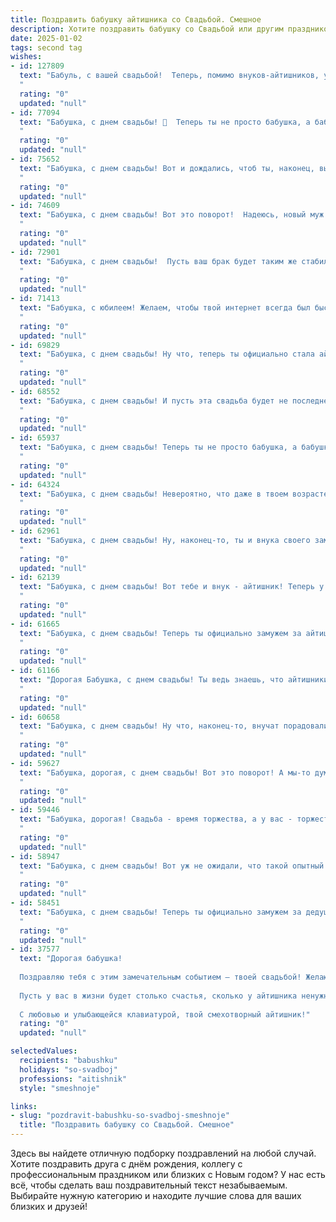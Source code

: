 ```yaml
---
title: Поздравить бабушку айтишника со Свадьбой. Смешное
description: Хотите поздравить бабушку со Свадьбой или другим праздником? Наш ИИ создаст незабываемое поздравление, а вы обязательно выделитесь среди других.  
date: 2025-01-02
tags: second tag
wishes:
- id: 127809
  text: "Бабуль, с вашей свадьбой!  Теперь, помимо внуков-айтишников, у вас будет еще один глючный, но зато любящий системный администратор – ваш супруг!  Желаю вам обоим стабильной работы  сердца,  высокой скорости реакции на все жизненные  проблемы  и  бесконечного  объема  счастья,  который  никогда  не  закончится  (даже  без  SSD)!
  "
  rating: "0"
  updated: "null"
- id: 77094
  text: "Бабушка, с днем свадьбы! 🎉  Теперь ты не просто бабушка, а бабушка-айтишница!  Желаем, чтобы брак был стабильным как интернет-соединение, а любовь - быстрой как загрузка игры! 😄
  "
  rating: "0"
  updated: "null"
- id: 75652
  text: "Бабушка, с днем свадьбы! Вот и дождались, чтоб ты, наконец, вышла замуж за IT-специалиста! Теперь у вас в доме будет Wi-Fi, а семейные секреты будут храниться в облаке! 🎉
  "
  rating: "0"
  updated: "null"
- id: 74609
  text: "Бабушка, с днем свадьбы! Вот это поворот!  Надеюсь, новый муж - тоже айтишник, а то с твоим-то внуком дел навалом!😜
  "
  rating: "0"
  updated: "null"
- id: 72901
  text: "Бабушка, с днем свадьбы!  Пусть ваш брак будет таким же стабильным, как интернет-соединение у айтишника, и таким же ярким, как свежий код после дебага! 😊🥳🥂
  "
  rating: "0"
  updated: "null"
- id: 71413
  text: "Бабушка, с юбилеем! Желаем, чтобы твой интернет всегда был быстрым, а внуки - не лагали 😂.  Пусть жизнь будет полна радости и веселья, как увлекательная онлайн-игра!  🎉
  "
  rating: "0"
  updated: "null"
- id: 69829
  text: "Бабушка, с днем свадьбы! Ну что, теперь ты официально стала айтишницей в семье! 😂 Желаем вам с дедушкой, чтобы ваши семейные алгоритмы работали без багов, а любовь была безграничной, как скорость интернета в пятницу вечером! 🎉🥂
  "
  rating: "0"
  updated: "null"
- id: 68552
  text: "Бабушка, с днем свадьбы! И пусть эта свадьба будет не последней, ведь ты теперь, можно сказать, настоящий айтишник - в современном мире \"жениться\" на технологиях приходится частенько! 😊
  "
  rating: "0"
  updated: "null"
- id: 65937
  text: "Бабушка, с днем свадьбы! Теперь ты не просто бабушка, а бабушка-айтишница!  Надеемся, в твоей новой жизни будет меньше багов, а больше любви и счастья!  😄
  "
  rating: "0"
  updated: "null"
- id: 64324
  text: "Бабушка, с днем свадьбы! Невероятно, что даже в твоем возрасте ты нашла себе айтишника! Ну, теперь у него будет кто-то, кто  сможет починить проводку, а у тебя - кто-то, кто знает, как включить телевизор. Желаем вам бесконечного счастья, стабильного Wi-Fi и чтобы все ваши обновления были только положительными!
  "
  rating: "0"
  updated: "null"
- id: 62961
  text: "Бабушка, с днем свадьбы! Ну, наконец-то, ты и внука своего замуж/женатого выдала! Не волнуйся, теперь он будет сидеть дома, писать код и ремонтировать зависший комп, а не тратить время на всяких там девиц/парней. 🎉🍾
  "
  rating: "0"
  updated: "null"
- id: 62139
  text: "Бабушка, с днем свадьбы! Вот тебе и внук - айтишник! Теперь у тебя будет не только новая семья, но и бесконечный поток вопросов про Wi-Fi и перезагрузку компьютера 😂 🎉 Желаем вам и молодому семейству счастья, любви и стабильного интернет-соединения!
  "
  rating: "0"
  updated: "null"
- id: 61665
  text: "Бабушка, с днем свадьбы! Теперь ты официально замужем за айтишником. Надеюсь, твоя новая жизнь будет полна стабильности, обновления и, конечно, новых, неисследованных областей!  😜
  "
  rating: "0"
  updated: "null"
- id: 61166
  text: "Дорогая Бабушка, с днем свадьбы! Ты ведь знаешь, что айтишники – народ романтичный! Только представь: код любви написан, баги в отношениях уже побеждены, а теперь – запускаем программу \"Счастливая семейная жизнь\"! 🍾🎉
  "
  rating: "0"
  updated: "null"
- id: 60658
  text: "Бабушка, с днем свадьбы! Ну что, наконец-то, внучат порадовали!  А то уже думали, что ты, как истинный айтишник, со своей женой-программой на всю жизнь останешься! 🎉
  "
  rating: "0"
  updated: "null"
- id: 59627
  text: "Бабушка, дорогая, с днем свадьбы! Вот это поворот! А мы-то думали, что ты в соцсетях только \"лайками\" балуешься, а ты, оказывается, на \"свадебный марш\" готова!  😉 Желаем тебе моря любви, чтобы \"глюков\" не было, а только \"апгрейды\" отношений!
  "
  rating: "0"
  updated: "null"
- id: 59446
  text: "Бабушка, дорогая! Свадьба - время торжества, а у вас - торжество айтишницкого гения! Пусть ваш \"брак\" с компьютером будет долгим и плодотворным, а глюки и баги - не больше, чем милые шутки! 😂
  "
  rating: "0"
  updated: "null"
- id: 58947
  text: "Бабушка, с днем свадьбы! Вот уж не ожидали, что такой опытный айтишник, как ты, найдет свою вторую половинку! Теперь у твоего внука (внучки) два дедушки (две бабушки), а у тебя — новая жизнь, полная кода, любви и, конечно же, новых патчей к семейному счастью!
  "
  rating: "0"
  updated: "null"
- id: 58451
  text: "Бабушка, с днем свадьбы! Теперь ты официально замужем за дедушкой, а значит, больше не можешь жаловаться, что он проводит слишком много времени за компьютером! 😂  Будьте счастливы и  не забывайте про  семейные посиделки, а то внуки уже скучают по бабушкиным пирожкам! 🥧
  "
  rating: "0"
  updated: "null"
- id: 37577
  text: "Дорогая бабушка!
  
  Поздравляю тебя с этим замечательным событием — твоей свадьбой! Желаю, чтобы твоя жизнь стала настоящим «обновлением системы»: надежно, быстро и без сбоев! Пусть ваша любовь будет как хороший код — понятной, стабильной и без ошибок!
  
  Пусть у вас в жизни будет столько счастья, сколько у айтишника ненужных папок на рабочем столе! Желаю, чтобы все ваши «баги» решались легким движением руки, а все «помехи» превращались в веселые истории для внуков!
  
  С любовью и улыбающейся клавиатурой, твой смехотворный айтишник!"
  rating: "0"
  updated: "null"

selectedValues:
  recipients: "babushku"
  holidays: "so-svadboj"
  professions: "aitishnik"
  style: "smeshnoje"

links:
- slug: "pozdravit-babushku-so-svadboj-smeshnoje"
  title: "Поздравить бабушку со Свадьбой. Смешное"
---
```


Здесь вы найдете отличную подборку поздравлений на любой случай.
Хотите поздравить друга с днём рождения, коллегу с профессиональным праздником или близких с Новым годом? У нас есть всё, чтобы сделать ваш поздравительный текст незабываемым. Выбирайте нужную категорию и находите лучшие слова для ваших близких и друзей!
